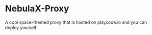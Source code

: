 # NebulaX-Proxy
A cool space-themed proxy that is hosted on playcode.io and you can deploy yourself
